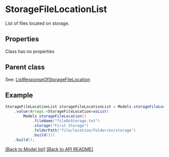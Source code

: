 
# StorageFileLocationList

List of files located on storage.             

## Properties
Class has no properties

## Parent class

See: [ListResponseOfStorageFileLocation](ListResponseOfStorageFileLocation.md)


## Example
```java
StorageFileLocationList storageFileLocationList = Models.storageFileLocationList()
    .value(Arrays.<StorageFileLocation>asList(
        Models.storageFileLocation()
            .fileName("fileOnStorage.txt")
            .storage("First Storage")
            .folderPath("file/location/folder/on/storage")
            .build()))
    .build();
```


[[Back to Model list]](Models.md) [[Back to API README]](README.md)

